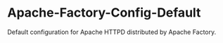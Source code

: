 # Apache-Factory-Config-Default
Default configuration for Apache HTTPD distributed by Apache Factory.
